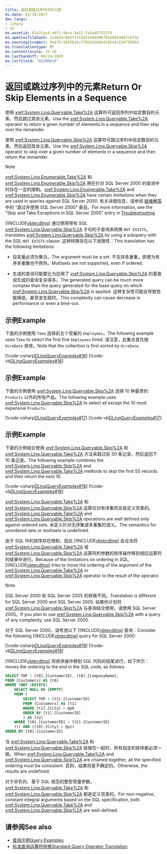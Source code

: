 ```yaml
---
title: 返回或跳过序列中的元素
ms.date: 03/30/2017
dev_langs:
- csharp
- vb
ms.assetid: 81a31acd-e0f1-4bca-9a12-fa1ad5752374
ms.openlocfilehash: 1a36d3c8457374183148599bf8160d14847cbf3e
ms.sourcegitcommit: 5b475c1855b32cf78d2d1bbb4295e4c236f39464
ms.translationtype: MT
ms.contentlocale: zh-CN
ms.lasthandoff: 09/24/2020
ms.locfileid: "91200415"
---
```

# <a name="return-or-skip-elements-in-a-sequence"></a><span data-ttu-id="b58e3-102">返回或跳过序列中的元素</span><span class="sxs-lookup"><span data-stu-id="b58e3-102">Return Or Skip Elements in a Sequence</span></span>

<span data-ttu-id="b58e3-103">使用 <xref:System.Linq.Queryable.Take%2A> 运算符可返回序列中给定数目的元素，然后跳过其余元素。</span><span class="sxs-lookup"><span data-stu-id="b58e3-103">Use the <xref:System.Linq.Queryable.Take%2A> operator to return a given number of elements in a sequence and then skip over the remainder.</span></span>  
  
 <span data-ttu-id="b58e3-104">使用 <xref:System.Linq.Queryable.Skip%2A> 运算符可跳过序列中给定数目的元素，然后返回其余元素。</span><span class="sxs-lookup"><span data-stu-id="b58e3-104">Use the <xref:System.Linq.Queryable.Skip%2A> operator to skip over a given number of elements in a sequence and then return the remainder.</span></span>  
  
> [!NOTE]
> <span data-ttu-id="b58e3-105"><xref:System.Linq.Enumerable.Take%2A> 和 <xref:System.Linq.Enumerable.Skip%2A> 用在针对 SQL Server 2000 的查询中时存在一定的限制。</span><span class="sxs-lookup"><span data-stu-id="b58e3-105"><xref:System.Linq.Enumerable.Take%2A> and <xref:System.Linq.Enumerable.Skip%2A> have certain limitations when they are used in queries against SQL Server 2000.</span></span> <span data-ttu-id="b58e3-106">有关详细信息，请参阅 [疑难解答](troubleshooting.md)中的 "跳过并使用 SQL Server 2000" 条目。</span><span class="sxs-lookup"><span data-stu-id="b58e3-106">For more information, see the "Skip and Take Exceptions in SQL Server 2000" entry in [Troubleshooting](troubleshooting.md).</span></span>  
  
 [!INCLUDE[vbtecdlinq](../../../../../../includes/vbtecdlinq-md.md)] <span data-ttu-id="b58e3-107">通过使用带有 SQL <xref:System.Linq.Queryable.Skip%2A> 子句的子查询来转换 `NOT EXISTS`。</span><span class="sxs-lookup"><span data-stu-id="b58e3-107">translates <xref:System.Linq.Queryable.Skip%2A> by using a subquery with the SQL `NOT EXISTS` clause.</span></span> <span data-ttu-id="b58e3-108">这种转换存在以下局限性：</span><span class="sxs-lookup"><span data-stu-id="b58e3-108">This translation has the following limitations:</span></span>  
  
- <span data-ttu-id="b58e3-109">自变量必须为集合。</span><span class="sxs-lookup"><span data-stu-id="b58e3-109">The argument must be a set.</span></span> <span data-ttu-id="b58e3-110">不支持多重集，即便为有序多重集也不例外。</span><span class="sxs-lookup"><span data-stu-id="b58e3-110">Multisets are not supported, even if ordered.</span></span>  
  
- <span data-ttu-id="b58e3-111">生成的查询可能要比为应用了 <xref:System.Linq.Queryable.Skip%2A> 的基查询生成的查询复杂得多。</span><span class="sxs-lookup"><span data-stu-id="b58e3-111">The generated query can be much more complex than the query generated for the base query on which <xref:System.Linq.Queryable.Skip%2A> is applied.</span></span> <span data-ttu-id="b58e3-112">这种复杂性可能会导致性能降低，甚至发生超时。</span><span class="sxs-lookup"><span data-stu-id="b58e3-112">This complexity can cause decrease in performance or even a time-out.</span></span>  
  
## <a name="example"></a><span data-ttu-id="b58e3-113">示例</span><span class="sxs-lookup"><span data-stu-id="b58e3-113">Example</span></span>  

 <span data-ttu-id="b58e3-114">下面的示例使用 `Take` 选择前五个受雇的 `Employees`。</span><span class="sxs-lookup"><span data-stu-id="b58e3-114">The following example uses `Take` to select the first five `Employees` hired.</span></span> <span data-ttu-id="b58e3-115">请注意，此集合首先按 `HireDate` 排序。</span><span class="sxs-lookup"><span data-stu-id="b58e3-115">Note that the collection is first sorted by `HireDate`.</span></span>  
  
 [!code-csharp[DLinqQueryExamples#16](../../../../../../samples/snippets/csharp/VS_Snippets_Data/DLinqQueryExamples/cs/Program.cs#16)]
 [!code-vb[DLinqQueryExamples#16](../../../../../../samples/snippets/visualbasic/VS_Snippets_Data/DLinqQueryExamples/vb/Module1.vb#16)]  
  
## <a name="example"></a><span data-ttu-id="b58e3-116">示例</span><span class="sxs-lookup"><span data-stu-id="b58e3-116">Example</span></span>  

 <span data-ttu-id="b58e3-117">下面的示例使用 <xref:System.Linq.Queryable.Skip%2A> 选择 10 种最贵的 `Products` 以外的所有产品。</span><span class="sxs-lookup"><span data-stu-id="b58e3-117">The following example uses <xref:System.Linq.Queryable.Skip%2A> to select all except the 10 most expensive `Products`.</span></span>  
  
 [!code-csharp[DLinqQueryExamples#17](../../../../../../samples/snippets/csharp/VS_Snippets_Data/DLinqQueryExamples/cs/Program.cs#17)]
 [!code-vb[DLinqQueryExamples#17](../../../../../../samples/snippets/visualbasic/VS_Snippets_Data/DLinqQueryExamples/vb/Module1.vb#17)]  
  
## <a name="example"></a><span data-ttu-id="b58e3-118">示例</span><span class="sxs-lookup"><span data-stu-id="b58e3-118">Example</span></span>  

 <span data-ttu-id="b58e3-119">下面的示例结合使用 <xref:System.Linq.Queryable.Skip%2A> 和 <xref:System.Linq.Queryable.Take%2A> 方法来跳过前 50 条记录，然后返回下 10 条记录。</span><span class="sxs-lookup"><span data-stu-id="b58e3-119">The following example combines the <xref:System.Linq.Queryable.Skip%2A> and <xref:System.Linq.Queryable.Take%2A> methods to skip the first 50 records and then return the next 10.</span></span>  
  
 [!code-csharp[DLinqQueryExamples#18](../../../../../../samples/snippets/csharp/VS_Snippets_Data/DLinqQueryExamples/cs/Program.cs#18)]
 [!code-vb[DLinqQueryExamples#18](../../../../../../samples/snippets/visualbasic/VS_Snippets_Data/DLinqQueryExamples/vb/Module1.vb#18)]  
  
 <span data-ttu-id="b58e3-120"><xref:System.Linq.Queryable.Take%2A> 和 <xref:System.Linq.Queryable.Skip%2A> 运算仅对有序集而言是定义完善的。</span><span class="sxs-lookup"><span data-stu-id="b58e3-120"><xref:System.Linq.Queryable.Take%2A> and <xref:System.Linq.Queryable.Skip%2A> operations are well defined only against ordered sets.</span></span> <span data-ttu-id="b58e3-121">未定义针对无序集或多重集的语义。</span><span class="sxs-lookup"><span data-stu-id="b58e3-121">The semantics for unordered sets or multisets is undefined.</span></span>  
  
 <span data-ttu-id="b58e3-122">由于 SQL 中的排序存在限制，因此 [!INCLUDE[vbtecdlinq](../../../../../../includes/vbtecdlinq-md.md)] 会设法将 <xref:System.Linq.Queryable.Take%2A> 或 <xref:System.Linq.Queryable.Skip%2A> 运算符的参数的排序操作移到相应运算符的结果中进行。</span><span class="sxs-lookup"><span data-stu-id="b58e3-122">Because of the limitations on ordering in SQL, [!INCLUDE[vbtecdlinq](../../../../../../includes/vbtecdlinq-md.md)] tries to move the ordering of the argument of the <xref:System.Linq.Queryable.Take%2A> or <xref:System.Linq.Queryable.Skip%2A> operator to the result of the operator.</span></span>  
  
> [!NOTE]
> <span data-ttu-id="b58e3-123">SQL Server 2000 和 SQL Server 2005 的转换不同。</span><span class="sxs-lookup"><span data-stu-id="b58e3-123">Translation is different for SQL Server 2000 and SQL Server 2005.</span></span> <span data-ttu-id="b58e3-124">如果你计划将 <xref:System.Linq.Queryable.Skip%2A> 与查询结合使用，请使用 SQL Server 2005。</span><span class="sxs-lookup"><span data-stu-id="b58e3-124">If you plan to use <xref:System.Linq.Queryable.Skip%2A> with a query of any complexity, use SQL Server 2005.</span></span>  
  
 <span data-ttu-id="b58e3-125">对于 SQL Server 2000，请考虑以下 [!INCLUDE[vbtecdlinq](../../../../../../includes/vbtecdlinq-md.md)] 查询：</span><span class="sxs-lookup"><span data-stu-id="b58e3-125">Consider the following [!INCLUDE[vbtecdlinq](../../../../../../includes/vbtecdlinq-md.md)] query for SQL Server 2000:</span></span>  
  
 [!code-csharp[DLinqQueryExamples#19](../../../../../../samples/snippets/csharp/VS_Snippets_Data/DLinqQueryExamples/cs/Program.cs#19)]
 [!code-vb[DLinqQueryExamples#19](../../../../../../samples/snippets/visualbasic/VS_Snippets_Data/DLinqQueryExamples/vb/Module1.vb#19)]  
  
 [!INCLUDE[vbtecdlinq](../../../../../../includes/vbtecdlinq-md.md)] <span data-ttu-id="b58e3-126">将排序操作移到 SQL 代码的结尾进行，如下所示：</span><span class="sxs-lookup"><span data-stu-id="b58e3-126">moves the ordering to the end in the SQL code, as follows:</span></span>  
  
```sql
SELECT TOP 1 [t0].[CustomerID], [t0].[CompanyName],  
FROM [Customers] AS [t0]  
WHERE (NOT (EXISTS(  
    SELECT NULL AS [EMPTY]  
    FROM (  
        SELECT TOP 1 [t1].[CustomerID]  
        FROM [Customers] AS [t1]  
        WHERE [t1].[City] = @p0  
        ORDER BY [t1].[CustomerID]  
        ) AS [t2]  
    WHERE [t0].[CustomerID] = [t2].[CustomerID]  
    ))) AND ([t0].[City] = @p1)  
ORDER BY [t0].[CustomerID]  
```  
  
 <span data-ttu-id="b58e3-127">当 <xref:System.Linq.Queryable.Take%2A> 和 <xref:System.Linq.Queryable.Skip%2A> 链接在一起时，所有指定的排序都必须一致。</span><span class="sxs-lookup"><span data-stu-id="b58e3-127">When <xref:System.Linq.Queryable.Take%2A> and <xref:System.Linq.Queryable.Skip%2A> are chained together, all the specified ordering must be consistent.</span></span> <span data-ttu-id="b58e3-128">否则，结果将是不确定的。</span><span class="sxs-lookup"><span data-stu-id="b58e3-128">Otherwise, the results are undefined.</span></span>  
  
 <span data-ttu-id="b58e3-129">对于非负的、基于 SQL 规范的整型常量参数，<xref:System.Linq.Queryable.Take%2A> 和 <xref:System.Linq.Queryable.Skip%2A> 都是定义完善的。</span><span class="sxs-lookup"><span data-stu-id="b58e3-129">For non-negative, constant integral arguments based on the SQL specification, both <xref:System.Linq.Queryable.Take%2A> and <xref:System.Linq.Queryable.Skip%2A> are well-defined.</span></span>  
  
## <a name="see-also"></a><span data-ttu-id="b58e3-130">请参阅</span><span class="sxs-lookup"><span data-stu-id="b58e3-130">See also</span></span>

- [<span data-ttu-id="b58e3-131">查询示例</span><span class="sxs-lookup"><span data-stu-id="b58e3-131">Query Examples</span></span>](query-examples.md)
- [<span data-ttu-id="b58e3-132">标准查询运算符转换</span><span class="sxs-lookup"><span data-stu-id="b58e3-132">Standard Query Operator Translation</span></span>](standard-query-operator-translation.md)
